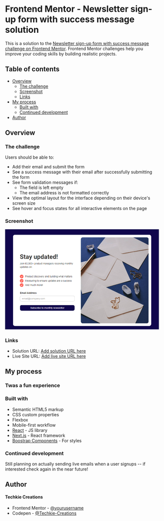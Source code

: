 # Frontend Mentor - Newsletter sign-up form with success message solution

This is a solution to the [Newsletter sign-up form with success message challenge on Frontend Mentor](https://www.frontendmentor.io/challenges/newsletter-signup-form-with-success-message-3FC1AZbNrv). Frontend Mentor challenges help you improve your coding skills by building realistic projects. 

## Table of contents

- [Overview](#overview)
  - [The challenge](#the-challenge)
  - [Screenshot](#screenshot)
  - [Links](#links)
- [My process](#my-process)
  - [Built with](#built-with)
  - [Continued development](#continued-development)
- [Author](#author)

## Overview

### The challenge

Users should be able to:

- Add their email and submit the form
- See a success message with their email after successfully submitting the form
- See form validation messages if:
  - The field is left empty
  - The email address is not formatted correctly
- View the optimal layout for the interface depending on their device's screen size
- See hover and focus states for all interactive elements on the page

### Screenshot

![Preview of my solution](./design/preview.png) 

### Links

- Solution URL: [Add solution URL here]([https://your-solution-url.com](https://github.com/Techkie-Creations/newsletter-frontendmentor))
- Live Site URL: [Add live site URL here](https://your-live-site-url.com)

## My process

### Twas a fun experience

### Built with

- Semantic HTML5 markup
- CSS custom properties
- Flexbox
- Mobile-first workflow
- [React](https://reactjs.org/) - JS library
- [Next.js](https://nextjs.org/) - React framework
- [Boostrap Components](https://getbootstrap.com/) - For styles



### Continued development

Still planning on actually sending live emails when a user signups -- if interested check again in the near future!

## Author

#### Techkie Creations

- Frontend Mentor - [@yourusername](https://www.frontendmentor.io/profile/Techkie-Creations)
- Codepen - [@Techkie-Creations](https://codepen.io/Tech--Guy)
